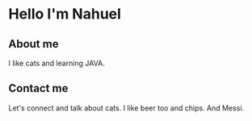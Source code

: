 # Hello I'm Nahuel

## About me
I like cats and learning JAVA.

## Contact me
Let's connect and talk about cats.
I like beer too and chips.
And Messi.



